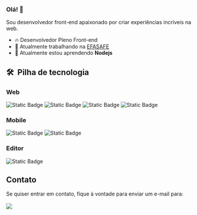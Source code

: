 ### Olá! 👋

Sou desenvolvedor front-end apaixonado por criar experiências incríveis na web.

- 🔥 Desenvolvedor Pleno Front-end
- 🔭 Atualmente trabalhando na [EFASAFE](https://github.com/efasafe)
- 🌱 Atualmente estou aprendendo **Nodejs**

## 🛠 &nbsp;Pilha de tecnologia

### Web

![Static Badge](https://img.shields.io/badge/-React?style=for-the-badge&logo=React&label=React&labelColor=%23062b4b&color=%23062b4b)
![Static Badge](https://img.shields.io/badge/-Next?style=for-the-badge&logo=Next.JS&label=NextJS&labelColor=%23062b4b&color=%23062b4b)
![Static Badge](https://img.shields.io/badge/-TypeScript?style=for-the-badge&logo=TypeScript&label=TypeScript&labelColor=%23062b4b&color=%23062b4b)
![Static Badge](https://img.shields.io/badge/-TailwindCSS?style=for-the-badge&logo=TailwindCSS&label=TailwindCSS&labelColor=%23062b4b&color=%23062b4b)

### Mobile
![Static Badge](https://img.shields.io/badge/-ReactNative?style=for-the-badge&logo=React&label=React%20Native&labelColor=%23094471&color=%23094471)
![Static Badge](https://img.shields.io/badge/-Expo?style=for-the-badge&logo=Expo&label=Expo&labelColor=%23094471&color=%23094471)

### Editor

![Static Badge](https://img.shields.io/badge/-VisualStudioCode?style=for-the-badge&logo=Visual-Studio-Code&label=Visual%20Studio%20Code&labelColor=%23062b4b&color=%23062b4b)

## Contato

<p align="left">
  Se quiser entrar em contato, fique à vontade para enviar um e-mail para:
  <br /><br />
  <a href ="https://mail.google.com/mail/u/0/?ogbl#inbox?compose=GTvVlcSGMSpDMbtgnWrpJFFppHRTKMrnCNPdKrbpHdPCNDXBCgVxJmXvwnXfPrzdKwKcDbDghtXfh"  target="_blank">
    <img src="https://img.shields.io/badge/-Gmail?style=for-the-badge&logo=Gmail&label=Gmail&labelColor=%23ffffff&color=%23ffffff" target="_blank">
  </a>
</p>

<!--
**rafael-camara/rafael-camara** is a ✨ _special_ ✨ repository appears on my GitHub profile.

Some ideas:

- 🔭 I’m currently working on ...
- 🌱 I’m currently learning ...
- 👯 I’m looking to collaborate on ...
- 🤔 I’m looking for help with ...
- 💬 Ask me about ...
- 📫 How to reach me: ...
- 😄 Pronouns: ...
- ⚡ Fun fact: ...
-->
